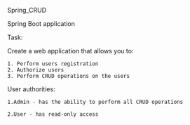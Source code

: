 Spring_CRUD

Spring Boot application

Task:

Create a web application that allows you to:

    1. Perform users registration
    2. Authorize users
    3. Perform CRUD operations on the users
    
 
User authorities:

    1.Admin - has the ability to perform all CRUD operations

    2.User - has read-only access
    
    
